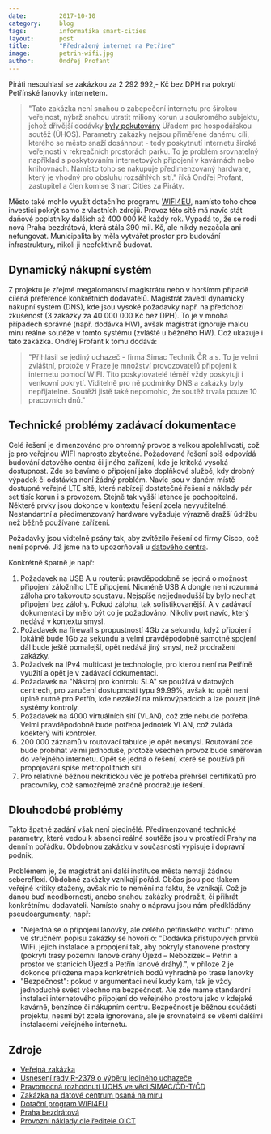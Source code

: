 ```yaml
---
date:         2017-10-10
category:     blog
tags:         informatika smart-cities
layout:       post
title:        "Předražený internet na Petříne"
image:        petrin-wifi.jpg
author:       Ondřej Profant
---
```


Piráti nesouhlasí se zakázkou za 2 292 992,- Kč bez DPH na pokrytí Petřínské lanovky internetem.

> "Tato zakázka není snahou o zabepečení internetu pro širokou veřejnost, nýbrž snahou utratit miliony korun u soukromého subjektu, jehož dřívější dodávky [byly pokutovány][UOHS] Úřadem pro hospodářskou soutěž (ÚHOS). Parametry zakázky nejsou přiměřené danému cíli, kterého se město snaží dosáhnout - tedy poskytnutí internetu široké veřejnosti v rekreačních prostorách parku. To je problém srovnatelný například s poskytováním internetových připojení v kavárnách nebo knihovnách. Namísto toho se nakupuje předimenzovaný hardware, který je vhodný pro obsluhu rozsáhlých sítí." říká Ondřej Profant, zastupitel a člen komise Smart Cities za Piráty.

Město také mohlo využít dotačního programu [WIFI4EU][], namísto toho chce investici pokrýt samo z vlastních zdrojů. Provoz této sítě má navíc stát daňové poplatníky dalších až 400 000 Kč každý rok. Vypadá to, že se rodí nová Praha bezdrátová, která stála 390 mil. Kč, ale nikdy nezačala ani nefungovat. Municipalita by měla vytvářet prostor pro budování infrastruktury, nikoli ji neefektivně budovat.

## Dynamický nákupní systém

Z projektu je zřejmé megalomanství magistrátu nebo v horšímm případě cílená preference konkrétních dodavatelů. Magistrát zavedl dynamický nákupní systém (DNS), kde jsou vysoké požadavky např. na předchozí zkušenost (3 zakázky za 40 000 000 Kč bez DPH). To je v mnoha případech správné (např. dodávka HW), avšak magistrát ignoruje malou míru reálné soutěže v tomto systému (zvláště u běžného HW). Což ukazuje i tato zakázka. Ondřej Profant k tomu dodává:

> "Přihlásil se jediný uchazeč - firma Simac Technik ČR a.s. To je velmi zvláštní, protože v Praze je množství provozovatelů připojení k internetu pomocí WIFI. Tito poskytovatelé téměř vždy poskytují i venkovní pokrytí. Viditelně pro ně podmínky DNS a zakázky byly nepřijatelné. Soutěži jistě také nepomohlo, že soutěž trvala pouze 10 pracovních dnů."

## Technické problémy zadávací dokumentace

Celé řešení je dimenzováno pro ohromný provoz s velkou spolehlivostí, což je pro veřejnou WIFI naprosto zbytečné. Požadované řešení spíš odpovídá budování datového centra či jiného zařízení, kde je kritcká vysoká dostupnost. Zde se bavíme o připojení jako doplňkové službě, kdy drobný výpadek či odstávka není žádný problém. Navíc jsou v daném místě dostupné veřejné LTE sítě, které nabízejí dostatečné řešení s náklady pár set tisíc korun i s provozem. Stejně tak vyšší latence je pochopitelná. Některé prvky jsou dokonce v kontextu řešení zcela nevyužitelné. Nestandartní a předimenzovaný hardware vyžaduje výrazně dražší údržbu než běžně používané zařízení.

Požadavky jsou vidtelně psány tak, aby zvítězilo řešení od firmy Cisco, což není poprvé. Již jsme na to upozorňovali u [datového centra][DC05].

Konkrétně špatně je např:

1. Požadavek na USB A u routerů: pravděpodobně se jedná o možnost připojení záložního LTE připojení. Nicméně USB A dongle není rozumná záloha pro takovouto soustavu. Nejspíše nejjednodušší by bylo nechat připojení bez zálohy. Pokud zálohu, tak sofistikovanější. A v zadávací dokumentaci by mělo být co je požadováno. Nikoliv port navíc, který nedává v kontextu smysl.
2. Požadavek na firewall s propustností 4Gb za sekundu, když připojení lokálně bude 1Gb za sekundu a velmi pravděpodobně samotné spojení dál bude ještě pomalejší, opět nedává jiný smysl, než prodražení zakázky.
3. Požadvek na IPv4 multicast je technologie, pro kterou není na Petříně využití a opět je v zadávací dokumentaci.
4. Požadavek na "Nástroj pro kontrolu SLA" se používá v datových centrech, pro zaručení dostupnosti typu 99.99%, avšak to opět není úplně nutné pro Petřín, kde nezáleží na mikrovýpadcích a lze pouzít jiné systémy kontroly.
5. Požadavek na 4000 virtuálních sití (VLAN), což zde nebude potřeba. Velmi pravděpodobně bude potřeba jednotek VLAN, což zvládá kdekterý wifi kontroler.
6. 200 000 záznamů v routovací tabulce je opět nesmysl. Routování zde bude probíhat velmi jednoduše, protože všechen provoz bude směřován do veřejného internetu. Opět se jedná o řešení, které se používá při propojování spíše metropolitních sití.
7. Pro relativně běžnou nekritickou věc je potřeba přehršel certifikátů pro pracovníky, což samozřejmě značně prodražuje řešení.

## Dlouhodobé problémy

Takto špatné zadání však není ojedinělé. Předimenzované technické parametry, které vedou k absenci reálné soutěže jsou v prostředí Prahy na denním pořádku. Obdobnou zakázku v současnosti vypisuje i dopravní podnik.

Problémem je, že magistrát ani další instituce města nemají žádnou sebereflexi. Obdobné zakázky vznikají pořád. Občas jsou pod tlakem veřejné kritiky staženy, avšak nic to nemění na faktu, že vznikají. Což je dánou buď neodborností, anebo snahou zakázky prodražit, či přihrát konkrétnímu dodavateli. Namísto snahy o nápravu jsou nám předkládány pseudoargumenty, např:

- "Nejedná se o připojení lanovky, ale celého petřínského vrchu": přímo ve stručném popisu zakázky se hovoří o: "Dodávka přístupových prvků WiFi, jejich instalace a propojení tak, aby pokryly stanovené prostory (pokrytí trasy pozemní lanové dráhy Újezd – Nebozízek – Petřín a prostor ve stanicích Újezd a Petřín lanové dráhy).", v příloze 2 je dokonce přiložena mapa konkrétních bodů výhradně po trase lanovky
- "Bezpečnost": pokud v argumentaci neví kudy kam, tak je vždy jednoduché svést všechno na bezpečnost. Ale zde máme standardní instalaci internetového připojení do veřejného prostoru jako v kdejaké kavárně, benzínce či nákupním centru. Bezpečnost je běžnou součástí projektu, nesmí být zcela ignorována, ale je srovnatelná se všemi dalšími instalacemi veřejného internetu.


## Zdroje

- [Veřejná zakázka](https://www.tenderarena.cz/profil/zakazka/detail.jsf?id=97581)
- [Usnesení rady R-2379 o výběru jediného uchazeče](http://zastupitelstvo.praha.eu)
- [Pravomocná rozhodnutí UOHS ve věci SIMAC/ČD-T/ČD][UOHS]
- [Zakázka na datové centrum psaná na míru][DC05]
- [Dotační program WIFI4EU][WIFI4EU]
- [Praha bezdrátová][praha-bezdratova]
- [Provozní náklady dle ředitele OICT](https://zpravy.aktualne.cz/regiony/praha/wi-fi-za-2-3-milionu-neni-jen-pro-lanovku-chceme-pokryt-cely/r~fab06f5cadc911e7a7000025900fea04/)

[UOHS]: https://www.uohs.cz/cs/verejne-zakazky/aktuality-z-verejnych-zakazek/2122-ceske-drahy-chybovaly-v-zakazce-na-vybaveni-railjetu-wi-fi-technologii.html
[DC05]: https://praha.pirati.cz/zakazka-psana-na-miru.html
[WIFI4EU]: https://ec.europa.eu/digital-single-market/en/wifi4eu-bezplatne-wifi-pripojeni-pro-obyvatele-eu
[praha-bezdratova]: https://technet.idnes.cz/konec-bezdratoveho-internetu-v-praze-dwv-/sw_internet.aspx?c=A120522_160155_sw_internet_vse
